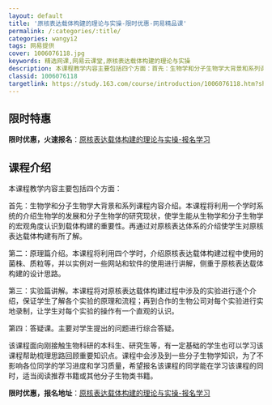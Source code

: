```yaml
---
layout: default
title: '原核表达载体构建的理论与实操-限时优惠-网易精品课'
permalink: /:categories/:title/
categories: wangyi2
tags: 网易提供
cover: 1006076118.jpg
keywords: 精选网课,网易云课堂,原核表达载体构建的理论与实操
description: 本课程教学内容主要包括四个方面：首先：生物学和分子生物学大背景和系列课程内容介绍。本课程将利用一个学时系统的介绍生物学的
classid: 1006076118
targetlink: https://study.163.com/course/introduction/1006076118.htm?share=1&shareId=1025206652&utm_campaign=share&utm_medium=iphoneShare&utm_source=&utm_u=1025206652
---
```


## 限时特惠

**限时优惠，火速报名**：[原核表达载体构建的理论与实操-报名学习](https://study.163.com/course/introduction/1006076118.htm?share=1&shareId=1025206652&utm_campaign=share&utm_medium=iphoneShare&utm_source=&utm_u=1025206652)

## 课程介绍

本课程教学内容主要包括四个方面：

首先：生物学和分子生物学大背景和系列课程内容介绍。本课程将利用一个学时系统的介绍生物学的发展和分子生物学的研究现状，使学生能从生物学和分子生物学的宏观角度认识到载体构建的重要性。再通过对原核表达体系的介绍使学生对原核表达载体构建有所了解。

第二：原理篇介绍。本课程将利用四个学时，介绍原核表达载体构建过程中使用的菌株、质粒等，并以实例对一些网站和软件的使用进行讲解，侧重于原核表达载体构建的设计思路。

第三：实验篇讲解。本课程将对原核表达载体构建过程中涉及的实验进行逐个介绍，保证学生了解各个实验的原理和流程；再到合作的生物公司对每个实验进行实地录制，让学生对每个实验的操作有一个直观的认识。

第四：答疑课。主要对学生提出的问题进行综合答疑。

该课程面向刚接触生物科研的本科生、研究生等，有一定基础的学生也可以学习该课程帮助梳理思路回顾重要知识点。课程中会涉及到一些分子生物学知识，为了不影响各位同学的学习进度和学习质量，希望报名该课程的同学能在学习该课程的同时，适当阅读推荐书籍或其他分子生物类书籍。

**限时优惠，报名地址**：[原核表达载体构建的理论与实操-报名学习](https://study.163.com/course/introduction/1006076118.htm?share=1&shareId=1025206652&utm_campaign=share&utm_medium=iphoneShare&utm_source=&utm_u=1025206652)

